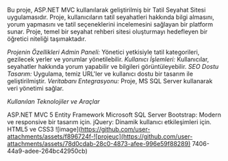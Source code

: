 Bu proje, ASP.NET MVC  kullanılarak geliştirilmiş bir Tatil Seyahat Sitesi uygulamasıdır. Proje, kullanıcıların tatil seyahatleri hakkında bilgi almasını,
yorum yapmasını ve tatil seçeneklerini incelemesini sağlayan bir platform sunar. Proje, temel bir seyahat rehberi sitesi oluşturmayı hedefleyen bir öğretici niteliği taşımaktadır.

*Projenin Özellikleri*
*Admin Paneli:* 
Yönetici yetkisiyle tatil kategorileri, gezilecek yerler ve yorumlar yönetilebilir.
*Kullanıcı İşlemleri:*
Kullanıcılar, seyahatler hakkında yorum yapabilir ve bilgileri görüntüleyebilir.
*SEO Dostu Tasarım:* 
Uygulama, temiz URL'ler ve kullanıcı dostu bir tasarım ile geliştirilmiştir.
*Veritabanı Entegrasyonu:* Proje, MS SQL Server kullanarak veri yönetimi sağlar.

*Kullanılan Teknolojiler ve Araçlar*

ASP.NET MVC 5
Entity Framework
Microsoft SQL Server
Bootstrap: Modern ve responsive bir tasarım için.
jQuery: Dinamik kullanıcı etkileşimleri için.
HTML5 ve CSS3
![image](https://github.com/user-attachments/assets/f896724f-![projeuc](https://github.com/user-attachments/assets/78d0cdab-28c0-4873-afee-996e59f88289)
7406-44a9-adee-264bc42950cb)
